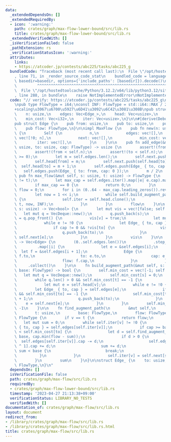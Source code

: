 ```yaml
---
data:
  _extendedDependsOn: []
  _extendedRequiredBy:
  - icon: ':warning:'
    path: crates/graph/max-flow-lower-bound/src/lib.rs
    title: crates/graph/max-flow-lower-bound/src/lib.rs
  _extendedVerifiedWith: []
  _isVerificationFailed: false
  _pathExtension: rs
  _verificationStatusIcon: ':warning:'
  attributes:
    links:
    - https://atcoder.jp/contests/abc225/tasks/abc225_g
  bundledCode: "Traceback (most recent call last):\n  File \"/opt/hostedtoolcache/Python/3.12.2/x64/lib/python3.12/site-packages/onlinejudge_verify/documentation/build.py\"\
    , line 71, in _render_source_code_stat\n    bundled_code = language.bundle(stat.path,\
    \ basedir=basedir, options={'include_paths': [basedir]}).decode()\n          \
    \         ^^^^^^^^^^^^^^^^^^^^^^^^^^^^^^^^^^^^^^^^^^^^^^^^^^^^^^^^^^^^^^^^^^^^^^^^^^^^^^^^^\n\
    \  File \"/opt/hostedtoolcache/Python/3.12.2/x64/lib/python3.12/site-packages/onlinejudge_verify/languages/rust.py\"\
    , line 288, in bundle\n    raise NotImplementedError\nNotImplementedError\n"
  code: "// verify: https://atcoder.jp/contests/abc225/tasks/abc225_g\n\nuse std::collections::VecDeque;\n\
    \npub type FlowType = i64;\nconst INF: FlowType = std::i64::MAX / 2;\n\n/// dinic\u6CD5\
    +scaling\u3067\u6700\u5927\u6D41\u3092\u6C42\u3081\u308B\npub struct MaxFlow {\n\
    \    n: usize,\n    edges: Vec<Edge_>,\n    head: Vec<usize>,\n    next: Vec<usize>,\n\
    \    min_cost: Vec<i32>,\n    iter: Vec<usize>,\n}\n\n#[derive(Debug, Clone, Copy)]\n\
    pub struct Edge {\n    pub from: usize,\n    pub to: usize,\n    pub cap: FlowType,\n\
    \    pub flow: FlowType,\n}\n\nimpl MaxFlow {\n    pub fn new(n: usize) -> Self\
    \ {\n        Self {\n            n,\n            edges: vec![],\n            head:\
    \ vec![!0; n],\n            next: vec![],\n            min_cost: vec![],\n   \
    \         iter: vec![],\n        }\n    }\n\n    pub fn add_edge(&mut self, from:\
    \ usize, to: usize, cap: FlowType) -> usize {\n        assert!(from != to);\n\
    \        assert!(from < self.n);\n        assert!(to < self.n);\n        assert!(cap\
    \ >= 0);\n        let m = self.edges.len();\n        self.next.push(self.head[from]);\n\
    \        self.head[from] = m;\n        self.next.push(self.head[to]);\n      \
    \  self.head[to] = m + 1;\n        self.edges.push(Edge_ { to, cap });\n     \
    \   self.edges.push(Edge_ { to: from, cap: 0 });\n        m / 2\n    }\n\n   \
    \ pub fn max_flow(&mut self, s: usize, t: usize) -> FlowType {\n        assert!(s\
    \ != t);\n        let max_cap = self.edges.iter().map(|e| e.cap).max().unwrap_or(0);\n\
    \        if max_cap == 0 {\n            return 0;\n        }\n        let mut\
    \ flow = 0;\n        for i in (0..64 - max_cap.leading_zeros()).rev() {\n    \
    \        let now = 1 << i;\n            while self.build_augment_path(s, t, now)\
    \ {\n                self.iter = self.head.clone();\n                flow += self.find_augment_path(s,\
    \ t, now, INF);\n            }\n        }\n        flow\n    }\n\n    pub fn min_cut(&self,\
    \ s: usize) -> Vec<bool> {\n        let mut vis = vec![false; self.n];\n     \
    \   let mut q = VecDeque::new();\n        q.push_back(s);\n        while let Some(v)\
    \ = q.pop_front() {\n            vis[v] = true;\n            let mut e = self.head[v];\n\
    \            while e != !0 {\n                let Edge_ { to, cap } = self.edges[e];\n\
    \                if cap != 0 && !vis[to] {\n                    vis[to] = true;\n\
    \                    q.push_back(to);\n                }\n                e =\
    \ self.next[e];\n            }\n        }\n        vis\n    }\n\n    pub fn edges(&self)\
    \ -> Vec<Edge> {\n        (0..self.edges.len())\n            .step_by(2)\n   \
    \         .map(|i| {\n                let e = &self.edges[i];\n              \
    \  let f = &self.edges[i + 1];\n                Edge {\n                    from:\
    \ f.to,\n                    to: e.to,\n                    cap: e.cap + f.cap,\n\
    \                    flow: f.cap,\n                }\n            })\n       \
    \     .collect()\n    }\n\n    fn build_augment_path(&mut self, s: usize, t: usize,\
    \ base: FlowType) -> bool {\n        self.min_cost = vec![-1; self.n];\n     \
    \   let mut q = VecDeque::new();\n        self.min_cost[s] = 0;\n        q.push_back(s);\n\
    \        while q.len() > 0 && self.min_cost[t] == -1 {\n            let v = q.pop_front().unwrap();\n\
    \            let mut e = self.head[v];\n            while e != !0 {\n        \
    \        let Edge_ { to, cap } = self.edges[e];\n                if cap >= base\
    \ && self.min_cost[to] == -1 {\n                    self.min_cost[to] = self.min_cost[v]\
    \ + 1;\n                    q.push_back(to);\n                }\n            \
    \    e = self.next[e];\n            }\n        }\n        self.min_cost[t] !=\
    \ -1\n    }\n\n    fn find_augment_path(\n        &mut self,\n        v: usize,\n\
    \        t: usize,\n        base: FlowType,\n        flow: FlowType,\n    ) ->\
    \ FlowType {\n        if v == t {\n            return flow;\n        }\n     \
    \   let mut sum = 0;\n        while self.iter[v] != !0 {\n            let Edge_\
    \ { to, cap } = self.edges[self.iter[v]];\n            if cap >= base && self.min_cost[v]\
    \ < self.min_cost[to] {\n                let d = self.find_augment_path(to, t,\
    \ base, cap.min(flow - sum));\n                if d > 0 {\n                  \
    \  self.edges[self.iter[v]].cap -= d;\n                    self.edges[self.iter[v]\
    \ ^ 1].cap += d;\n                    sum += d;\n                    if flow -\
    \ sum < base {\n                        break;\n                    }\n      \
    \          }\n            }\n            self.iter[v] = self.next[self.iter[v]];\n\
    \        }\n        sum\n    }\n}\n\nstruct Edge_ {\n    to: usize,\n    cap:\
    \ FlowType,\n}\n"
  dependsOn: []
  isVerificationFile: false
  path: crates/graph/max-flow/src/lib.rs
  requiredBy:
  - crates/graph/max-flow-lower-bound/src/lib.rs
  timestamp: '2023-04-27 21:13:38+09:00'
  verificationStatus: LIBRARY_NO_TESTS
  verifiedWith: []
documentation_of: crates/graph/max-flow/src/lib.rs
layout: document
redirect_from:
- /library/crates/graph/max-flow/src/lib.rs
- /library/crates/graph/max-flow/src/lib.rs.html
title: crates/graph/max-flow/src/lib.rs
---
```

